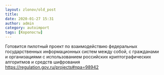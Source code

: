 ```yaml
---
layout: zlonov/old_post
title: 
date: 2020-01-27 15:31
author: admin
category: autoimport
tags: [Коропосты]
---
```


Готовится пилотный проект по взаимодействию федеральных государственных информационных систем между собой, с гражданами и организациями с использованием российских криптографических алгоритмов и средств шифрования <a href="https://regulation.gov.ru/projects#npa=98942">https://regulation.gov.ru/projects#npa=98942</a>

